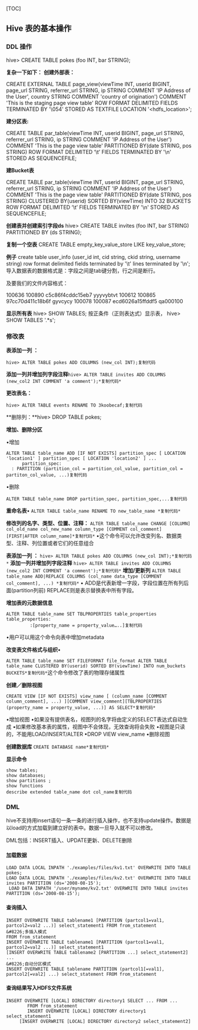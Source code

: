 [TOC]



## Hive 表的基本操作

### DDL 操作



hive> CREATE TABLE pokes (foo INT, bar STRING);


**复杂一下如下：**
**创建外部表：**

CREATE EXTERNAL TABLE page_view(viewTime INT, userid BIGINT,
   page_url STRING, referrer_url STRING,
   ip STRING COMMENT 'IP Address of the User',
   country STRING COMMENT 'country of origination')
COMMENT 'This is the staging page view table'
ROW FORMAT DELIMITED FIELDS TERMINATED BY '\054'
STORED AS TEXTFILE
LOCATION '<hdfs_location>';

**建分区表:**

CREATE TABLE par_table(viewTime INT, userid BIGINT,
   page_url STRING, referrer_url STRING,
   ip STRING COMMENT 'IP Address of the User')
COMMENT 'This is the page view table'
PARTITIONED BY(date STRING, pos STRING)
ROW FORMAT DELIMITED ‘\t’
  FIELDS TERMINATED BY '\n'
STORED AS SEQUENCEFILE;

**建Bucket表**

CREATE TABLE par_table(viewTime INT, userid BIGINT,
   page_url STRING, referrer_url STRING,
   ip STRING COMMENT 'IP Address of the User')
COMMENT 'This is the page view table'
PARTITIONED BY(date STRING, pos STRING)
CLUSTERED BY(userid) SORTED BY(viewTime) INTO 32 BUCKETS
ROW FORMAT DELIMITED ‘\t’
  FIELDS TERMINATED BY '\n'
STORED AS SEQUENCEFILE;



**创建表并创建索引字段ds**
hive> CREATE TABLE invites (foo INT, bar STRING) PARTITIONED BY (ds STRING);

**复制一个空表**
CREATE TABLE empty_key_value_store
LIKE key_value_store;

**例子**
create table user_info (user_id int, cid string, ckid string, username string)
row format delimited
fields terminated by '\t'
lines terminated by '\n';
导入数据表的数据格式是：字段之间是tab键分割，行之间是断行。

及要我们的文件内容格式：

100636 100890 c5c86f4cddc15eb7     yyyvybtvt
100612 100865 97cc70d411c18b6f     gyvcycy
100078 100087 ecd6026a15ffddf5     qa000100


**显示所有表**
hive> SHOW TABLES;
按正条件（正则表达式）显示表，
hive> SHOW TABLES '.*s';



### 修改表

**表添加一列 ：**

```
hive> ALTER TABLE pokes ADD COLUMNS (new_col INT);复制代码
```


**添加一列并增加列字段注释**`hive> ALTER TABLE invites ADD COLUMNS (new_col2 INT COMMENT 'a comment');*复制代码*`




**更改表名：**

```
hive> ALTER TABLE events RENAME TO 3koobecaf;复制代码
```


**删除列：**hive> DROP TABLE pokes;




**增加、删除分区**


&#8226;增加

```
ALTER TABLE table_name ADD [IF NOT EXISTS] partition_spec [ LOCATION 'location1' ] partition_spec [ LOCATION 'location2' ] ...
      partition_spec:
  : PARTITION (partition_col = partition_col_value, partition_col = partiton_col_value, ...)复制代码
```


&#8226;删除

```
ALTER TABLE table_name DROP partition_spec, partition_spec,...复制代码
```


**重命名表**&#8226;
`ALTER TABLE table_name RENAME TO new_table_name *复制代码*`


**修改列的名字、类型、位置、注释：**
`ALTER TABLE table_name CHANGE [COLUMN] col_old_name col_new_name column_type [COMMENT col_comment] [FIRST|AFTER column_name]*复制代码*`
&#8226;这个命令可以允许改变列名、数据类型、注释、列位置或者它们的任意组合


**表添加一列 ：**
`hive> ALTER TABLE pokes ADD COLUMNS (new_col INT);*复制代码*`
**添加一列并增加列字段注释**
`hive> ALTER TABLE invites ADD COLUMNS (new_col2 INT COMMENT 'a comment');*复制代码*`
**增加/更新列**
`ALTER TABLE table_name ADD|REPLACE COLUMNS (col_name data_type [COMMENT col_comment], ...) *复制代码*`
&#8226; ADD是代表新增一字段，字段位置在所有列后面(partition列前)
   REPLACE则是表示替换表中所有字段。


**增加表的元数据信息**

```
ALTER TABLE table_name SET TBLPROPERTIES table_properties table_properties:
         :[property_name = property_value…..]复制代码
```

&#8226;用户可以用这个命令向表中增加metadata


**改变表文件格式与组织**&#8226;


`ALTER TABLE table_name SET FILEFORMAT file_format ALTER TABLE table_name CLUSTERED BY(userid) SORTED BY(viewTime) INTO num_buckets BUCKETS*复制代码*`这个命令修改了表的物理存储属性

**创建／删除视图**

```
CREATE VIEW [IF NOT EXISTS] view_name [ (column_name [COMMENT column_comment], ...) ][COMMENT view_comment][TBLPROPERTIES (property_name = property_value, ...)] AS SELECT*复制代码*
```

&#8226;增加视图
&#8226;如果没有提供表名，视图列的名字将由定义的SELECT表达式自动生成
&#8226;如果修改基本表的属性，视图中不会体现，无效查询将会失败
&#8226;视图是只读的，不能用LOAD/INSERT/ALTER
&#8226;DROP VIEW view_name
&#8226;删除视图


**创建数据库**
`CREATE DATABASE name*复制代码*`

**显示命令**

```
show tables;
show databases;
show partitions ;
show functions
describe extended table_name dot col_name复制代码
```



### DML

hive不支持用insert语句一条一条的进行插入操作，也不支持update操作。数据是以load的方式加载到建立好的表中。数据一旦导入就不可以修改。

DML包括：INSERT插入、UPDATE更新、DELETE删除

#### 加载数据

```
LOAD DATA LOCAL INPATH './examples/files/kv1.txt' OVERWRITE INTO TABLE pokes;
LOAD DATA LOCAL INPATH './examples/files/kv2.txt' OVERWRITE INTO TABLE invites PARTITION (ds='2008-08-15');
 LOAD DATA INPATH '/user/myname/kv2.txt' OVERWRITE INTO TABLE invites PARTITION (ds='2008-08-15');
```



#### 查询插入

```
INSERT OVERWRITE TABLE tablename1 [PARTITION (partcol1=val1, partcol2=val2 ...)] select_statement1 FROM from_statement
&#8226;多插入模式
FROM from_statement
INSERT OVERWRITE TABLE tablename1 [PARTITION (partcol1=val1, partcol2=val2 ...)] select_statement1
[INSERT OVERWRITE TABLE tablename2 [PARTITION ...] select_statement2] ...
&#8226;自动分区模式
INSERT OVERWRITE TABLE tablename PARTITION (partcol1[=val1], partcol2[=val2] ...) select_statement FROM from_statement
```



#### **查询结果写入HDFS文件系统**

```
INSERT OVERWRITE [LOCAL] DIRECTORY directory1 SELECT ... FROM ...
        FROM from_statement
        INSERT OVERWRITE [LOCAL] DIRECTORY directory1 select_statement1
     [INSERT OVERWRITE [LOCAL] DIRECTORY directory2 select_statement2]
```

